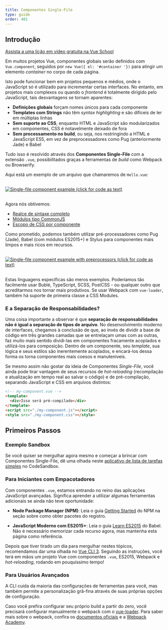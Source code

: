 ```yaml
---
title: Componentes Single-File
type: guide
order: 401
---
```


## Introdução

<div class="vueschool"><a href="https://vueschool.io/lessons/introduction-to-single-file-components?friend=vuejs" target="_blank" rel="sponsored noopener" title="Lição gratuíta de Componentes Single-File com Vue.js">Assista a uma lição em vídeo gratuita na Vue School</a></div>

Em muitos projetos Vue, componentes globais serão definidos com `Vue.component`, seguidos por `new Vue({ el: '#container '})` para atingir um elemento *container* no corpo de cada página.

Isto pode funcionar bem em projetos pequenos e médios, onde o JavaScript só é utilizado para incrementar certas interfaces. No entanto, em projetos mais complexos ou quando o *frontend* é totalmente dirigido pelo JavaScript, tais desvantagens se tornam aparentes:

- **Definições globais** forçam nomes únicos para cada componente
- **Templates com Strings** não têm *syntax highlighting* e são difíceis de ler em múltiplas linhas
- **Sem suporte ao CSS**, enquanto HTML e JavaScript são modularizados em componentes, CSS é notavelmente deixado de fora
- **Sem processamento no build**, ou seja, nos restringindo a HTML e JavaScript ES5, em vez de preprocessadores como Pug (anteriormente Jade) e Babel

Tudo isso é resolvido através dos **Componentes Single-File** com a extensão `.vue`, possibilitados graças a ferramentas de *build* como Webpack ou Browserify.

Aqui está um exemplo de um arquivo que chamaremos de `Hello.vue`:

<a href="https://codesandbox.io/s/github/vuejs/vuejs.org/tree/master/src/v2/examples/vue-20-single-file-components" target="_blank" rel="noopener noreferrer"><img src="/images/vue-component.png" alt="Single-file component example (click for code as text)" style="display: block; margin: 30px auto;"></a>

Agora nós obtivemos:

- [Realce de sintaxe completo](https://github.com/vuejs/awesome-vue#source-code-editing)
- [Módulos tipo CommonJS](https://webpack.js.org/concepts/modules/#what-is-a-webpack-module)
- [Escopo de CSS por componente](https://vue-loader.vuejs.org/en/features/scoped-css.html)

Como prometido, podemos também utilizar pré-processadores como Pug (Jade), Babel (com módulos ES2015+) e Stylus para componentes mais limpos e mais ricos em recursos.

<a href="https://gist.github.com/chrisvfritz/1c9f2daea9bc078dcb47e9a82e5f7587" target="_blank" rel="noopener noreferrer"><img src="/images/vue-component-with-preprocessors.png" alt="Single-file component example with preprocessors (click for code as text)" style="display: block; margin: 30px auto;"></a>

Estas linguagens específicas são meros exemplos. Poderíamos tão facilmente usar Bublé, TypeScript, SCSS, PostCSS - ou qualquer outro que acreditarmos nos tornar mais produtivos. Se usar Webpack com `vue-loader`, também há suporte de primeira classe a CSS Modules.

### E a Separação de Responsabilidades?

Uma coisa importante a observar é que **separação de responsabilidades não é igual a separação de tipos de arquivo**. No desenvolvimento moderno de interfaces, chegamos à conclusão de que, ao invés de dividir a base de código em três grandes camadas que se entrelaçam umas com as outras, faz muito mais sentido dividi-las em componentes fracamente acoplados e utilizá-los para composição. Dentro de um componente, seu _template_, sua lógica e seus estilos são inerentemente acoplados, e encará-los dessa forma os torna componentes mais coesos e manuteníveis.

Se mesmo assim não gostar da ideia de Componentes _Single-File_, você ainda pode tirar vantagem de seus recursos de _hot-reloading_ (recompilação e atualização em tempo real ao salvar o código) e de pré-compilação, separando JavaScript e CSS em arquivos distintos:

``` html
<!-- my-component.vue -->
<template>
  <div>Isso será pré-compilado</div>
</template>
<script src="./my-component.js"></script>
<style src="./my-component.css"></style>
```

## Primeiros Passos

### Exemplo Sandbox

Se você quiser se mergulhar agora mesmo e começar a brincar com Componentes Single-File, dê uma olhada neste [aplicativo de lista de tarefas simples](https://codesandbox.io/s/0p3p2kr0xw) no CodeSandbox.

### Para Iniciantes com Empacotadores

Com componentes `.vue`, estamos entrando no reino das aplicações JavaScript avançadas. Significa aprender a utilizar algumas ferramentas adicionais se ainda não teve oportunidade:

- **Node Package Manager (NPM)**: Leia o guia [Getting Started](https://docs.npmjs.com/packages-and-modules/getting-packages-from-the-registry) do NPM na seção sobre como obter pacotes do registro.

- **JavaScript Moderno com ES2015+**: Leia o guia [Learn ES2015](https://babeljs.io/docs/learn-es2015/) do Babel. Não é necessário memorizar cada recurso agora, mas mantenha esta página como referência.

Depois que tiver tirado um dia para mergulhar nestes tópicos, recomendamos dar uma olhada no [Vue CLI 3](https://cli.vuejs.org/). Seguindo as instruções, você terá em mãos um projeto Vue com componentes `.vue`, ES2015, Webpack e _hot-reloading_, rodando em pouquíssimo tempo!

### Para Usuários Avançados

A CLI cuida da maioria das configurações de ferramentas para você, mas também permite a personalização grã-fina através de suas próprias opções de configuração.

Caso você prefira configurar seu próprio build a partir do zero, você precisará configurar manualmente o webpack com o [vue-loader](https://vue-loader.vuejs.org). Para saber mais sobre o webpack, confira os [documentos oficiais](https://webpack.js.org/configuration/) e a [Webpack Academy](https://webpack.academy/p/the-core-concepts).
